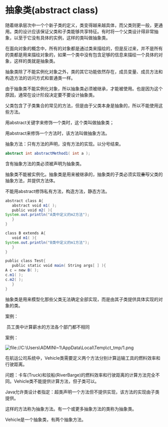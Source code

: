 # 抽象类(abstract class)

随着继承层次中一个个新子类的定义，类变得越来越具体，而父类则更一般，更通用。类的设计应该保证父类和子类能够共享特征。有时将一个父类设计得非常抽象，以至于它没有具体的实例，这样的类叫做抽象类。

在面向对象的概念中，所有的对象都是通过类来描绘的，但是反过来，并不是所有的类都是用来描绘对象的，如果一个类中没有包含足够的信息来描绘一个具体的对象，这样的类就是抽象类。

抽象类除了不能实例化对象之外，类的其它功能依然存在，成员变量、成员方法和构造方法的访问方式和普通类一样。

由于抽象类不能实例化对象，所以抽象类必须被继承，才能被使用。也是因为这个原因，通常在设计阶段决定要不要设计抽象类。

父类包含了子类集合的常见的方法，但是由于父类本身是抽象的，所以不能使用这些方法。



用abstract关键字来修饰一个类时，这个类叫做抽象类；

用abstract来修饰一个方法时，该方法叫做抽象方法。

抽象方法：只有方法的声明，没有方法的实现。以分号结束。

```java
abstract int abstractMethod1( int a );
```

含有抽象方法的类必须被声明为抽象类。

抽象类不能被实例化。抽象类是用来被继承的，抽象类的子类必须实现~~重写~~父类的抽象方法，并提供方法体。

不能用abstract修饰私有方法，构造方法，静态方法。

```java
abstract class A{   
   abstract void m1( );
   public void m2( ){
System.out.println("A类中定义的m2方法");
   }
}

class B extends A{
   void m1( ){
System.out.println("B类中定义的m1方法");
   }
}

public class Test{
   public static void main( String args[ ] ){
A c = new B( );
c.m1( );
c.m2( );
   }
}
```

抽象类是用来模型化那些父类无法确定全部实现，而是由其子类提供具体实现的对象的类。

案例：

​	员工类中计算薪水的方法各个部门都不相同





案例：

![file://C:\Users\ADMINI~1\AppData\Local\Temp\ct_tmp/1.png](assets/clip_image001-1548158419715.png)

在航运公司系统中，Vehicle类需要定义两个方法分别计算运输工具的燃料效率和行驶距离。

问题：卡车(Truck)和驳船(RiverBarge)的燃料效率和行驶距离的计算方法完全不同。Vehicle类不能提供计算方法，但子类可以。

Java允许类设计者指定：超类声明一个方法但不提供实现，该方法的实现由子类提供。

这样的方法称为抽象方法。有一个或更多抽象方法的类称为抽象类。

Vehicle是一个抽象类，有两个抽象方法。







